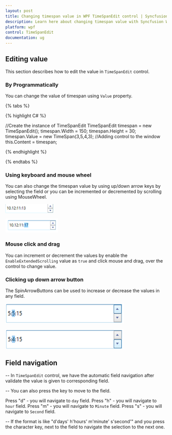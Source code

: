 ```yaml
---
layout: post
title: Changing timespan value in WPF TimeSpanEdit control | Syncfusion
description: Learn here about changing timespan value with Syncfusion WPF TimeSpanEdit control and more details about the control features.
platform: wpf
control: TimeSpanEdit
documentation: ug
---
```


## Editing value

This section describes how to edit the value in `TimeSpanEdit` control.

### By Programmatically

You can change the value of timespan using `Value` property.

{% tabs %}

{% highlight C# %}

//Create the instance of TimeSpanEdit
TimeSpanEdit timespan = new TimeSpanEdit();
timespan.Width = 150;
timespan.Height = 30;
timespan.Value = new TimeSpan(3,5,4,3);
//Adding control to the window
this.Content = timespan;

{% endhighlight %}

{% endtabs %}

### Using keyboard and mouse wheel

You can also change the timespan value by using up/down arrow keys by selecting the field or you can be incremented or decremented by scrolling using MouseWheel.

![MouseScroll increment](Getting-Started_images/MouseWhell-decrement.gif)

![MouseScroll Decrement](Getting-Started_images/MouseWhell-increment.gif)


### Mouse click and drag

You can increment or decrement the values by enable the `EnableExtendedScrolling` value as `true` and click mouse and drag, over the control to change value.

### Clicking up down arrow button

The SpinArrowButtons can be used to increase or decrease the values in any field.

![Clicking Up button](Getting-Started_images/sp1.png)

![Clicking Down button](Getting-Started_images/sp2.png)

## Field navigation

-- In `TimeSpanEdit` control, we have the automatic field navigation after validate the value is given to corresponding field.

-- You can also press the key to move to the field.

Press "d" - you will navigate to `day` field.
Press "h" - you will navigate to `hour` field.
Press "m" - you will navigate to `Minute` field.
Press "s" - you will navigate to `Second` field.

-- If the format is like "d'days' h'hours' m'minute' s'second'" and you press the character key, next to the field to navigate the selection to the next one.
